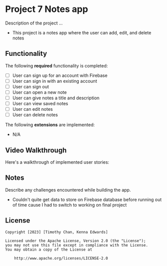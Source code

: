 # Project 7 Notes app

Description of the project ...
* This project is a notes app where the user can add, edit, and delete notes

## Functionality 

The following **required** functionality is completed:

* [ ] User can sign up for an account with Firebase
* [ ] User can sign in with an existing account
* [ ] User can sign out
* [ ] User can open a new note
* [ ] User can give notes a title and description
* [ ] User can view saved notes
* [ ] User can edit notes
* [ ] User can delete notes

The following **extensions** are implemented:

* N/A

## Video Walkthrough

Here's a walkthrough of implemented user stories:


## Notes

Describe any challenges encountered while building the app.
* Couldn't quite get data to store on Firebase database before running out of time cause I had to switch to working on final project

## License

    Copyright [2023] [Timothy Chan, Kenna Edwards]

    Licensed under the Apache License, Version 2.0 (the "License");
    you may not use this file except in compliance with the License.
    You may obtain a copy of the License at

        http://www.apache.org/licenses/LICENSE-2.0
